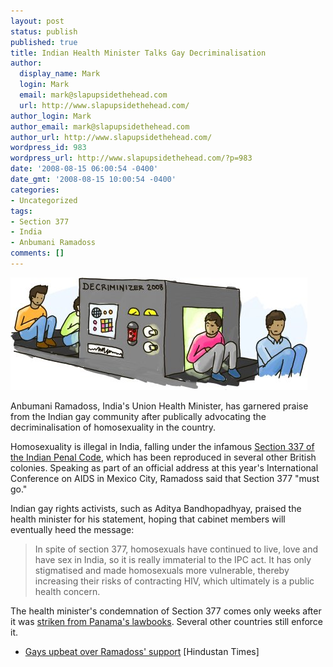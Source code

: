 ```yaml
---
layout: post
status: publish
published: true
title: Indian Health Minister Talks Gay Decriminalisation
author:
  display_name: Mark
  login: Mark
  email: mark@slapupsidethehead.com
  url: http://www.slapupsidethehead.com/
author_login: Mark
author_email: mark@slapupsidethehead.com
author_url: http://www.slapupsidethehead.com/
wordpress_id: 983
wordpress_url: http://www.slapupsidethehead.com/?p=983
date: '2008-08-15 06:00:54 -0400'
date_gmt: '2008-08-15 10:00:54 -0400'
categories:
- Uncategorized
tags:
- Section 377
- India
- Anbumani Ramadoss
comments: []
---
```

![](/wp-content/media/2008/08/the-decriminizer-2008.jpg "It was late, OK?")

Anbumani Ramadoss, India's Union Health Minister, has garnered praise from the Indian gay community after publically advocating the decriminalisation of homosexuality in the country.

Homosexuality is illegal in India, falling under the infamous [Section 337 of the Indian Penal Code](http://en.wikipedia.org/wiki/Section_377_of_the_Indian_Penal_Code "Tee hee. "), which has been reproduced in several other British colonies. Speaking as part of an official address at this year's International Conference on AIDS in Mexico City, Ramadoss said that Section 377 "must go."

Indian gay rights activists, such as Aditya Bandhopadhyay, praised the health minister for his statement, hoping that cabinet members will eventually heed the message:

> In spite of section 377, homosexuals have continued to live, love and have sex in India, so it is really immaterial to the IPC act. It has only stigmatised and made homosexuals more vulnerable, thereby increasing their risks of contracting HIV, which ultimately is a public health concern.

The health minister's condemnation of Section 377 comes only weeks after it was [striken from Panama's lawbooks](http://gay-persons-of-color.blogspot.com/2008/08/panama-no-longer-no-sex-zone.html "It's the place with the canal."). Several other countries still enforce it.

- [Gays upbeat over Ramadoss' support](http://www.hindustantimes.com/StoryPage/StoryPage.aspx?sectionName=&id=104e918a-9a93-4879-9893-1861d0279c56&&Headline=Gays+upbeat+over+Ramadoss%27+support&strParent=strParentID) [Hindustan Times]
